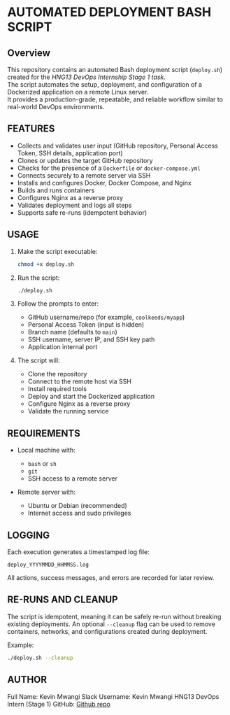 # AUTOMATED DEPLOYMENT BASH SCRIPT

## Overview

This repository contains an automated Bash deployment script (`deploy.sh`) created for the _HNG13 DevOps Internship Stage 1 task_.  
The script automates the setup, deployment, and configuration of a Dockerized application on a remote Linux server.  
It provides a production-grade, repeatable, and reliable workflow similar to real-world DevOps environments.

## FEATURES

* Collects and validates user input (GitHub repository, Personal Access Token, SSH details, application port)
* Clones or updates the target GitHub repository
* Checks for the presence of a `Dockerfile` or `docker-compose.yml`
* Connects securely to a remote server via SSH
* Installs and configures Docker, Docker Compose, and Nginx
* Builds and runs containers
* Configures Nginx as a reverse proxy
* Validates deployment and logs all steps
* Supports safe re-runs (idempotent behavior)

## USAGE

1. Make the script executable:

   ```bash
   chmod +x deploy.sh
   ```

2. Run the script:

   ```bash
   ./deploy.sh
   ```

3. Follow the prompts to enter:

   * GitHub username/repo (for example, `coolkeeds/myapp`)
   * Personal Access Token (input is hidden)
   * Branch name (defaults to `main`)
   * SSH username, server IP, and SSH key path
   * Application internal port

4. The script will:

   * Clone the repository
   * Connect to the remote host via SSH
   * Install required tools
   * Deploy and start the Dockerized application
   * Configure Nginx as a reverse proxy
   * Validate the running service

## REQUIREMENTS

* Local machine with:

  * `bash` or `sh`
  * `git`
  * SSH access to a remote server
* Remote server with:

  * Ubuntu or Debian (recommended)
  * Internet access and sudo privileges

## LOGGING

Each execution generates a timestamped log file:

```
deploy_YYYYMMDD_HHMMSS.log
```

All actions, success messages, and errors are recorded for later review.

## RE-RUNS AND CLEANUP

The script is idempotent, meaning it can be safely re-run without breaking existing deployments.
An optional `--cleanup` flag can be used to remove containers, networks, and configurations created during deployment.

Example:

```bash
./deploy.sh --cleanup
```

## AUTHOR

Full Name: Kevin Mwangi
Slack Username: Kevin Mwangi
HNG13 DevOps Intern (Stage 1)
GitHub: [Github repo](https://github.com/mwangiii/hng-devops-task-one.git)
